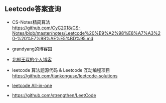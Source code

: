 ## Leetcode答案查询

- CS-Notes精简算法  
https://github.com/CyC2018/CS-Notes/blob/master/notes/Leetcode%20%E9%A2%98%E8%A7%A3%20-%20%E7%9B%AE%E5%BD%95.md

- [grandyang的博客园](https://www.cnblogs.com/grandyang/p/4606334.html)

- [北邮王琛的个人博客](https://buptwc.com/)
- leetcode 算法题源代码 & Leetcode 互动编程项目  https://github.com/tiankonguse/leetcode-solutions
- [leetcode All-in-one](https://github.com/grandyang/leetcode)
- https://github.com/strengthen/LeetCode
